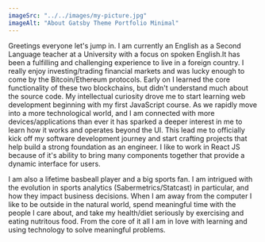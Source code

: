 ```yaml
---
imageSrc: "../../images/my-picture.jpg"
imageAlt: "About Gatsby Theme Portfolio Minimal"
---
```


Greetings everyone let's jump in. I am currently an English as a Second Language teacher at a University with a focus on spoken English.It has been a fulfilling and challenging  experience to live in a foreign country. I really enjoy investing/trading financial markets and was lucky enough to come by the Bitcoin/Ethereum protocols. Early on I learned the core functionality of these two blockchains, but didn't understand much about the source code. My intellectual curiosity drove me to start learning web development beginning with my first JavaScript course. As we rapidly move into a more technological world, and I am connected with more devices/applications than ever it has sparked a deeper interest in me to learn how it works and operates beyond the UI. This lead me to officially kick off my software development journey and start crafting projects that help build a strong foundation as an engineer. I like to work in React JS because of it's ability to bring many components together that provide a dynamic interface for users.  

I am also a lifetime basbeall player and a big sports fan. I am intrigued with the evolution in sports analytics (Sabermetrics/Statcast) in particular, and how they impact business decisions. When I am away from the computer I like to be outside in the natural world, spend meaningful time with the people I care about, and take my health/diet seriously by exercising and eating nutritous food. From the core of it all I am in love with learning and using technology to solve meaningful problems.


<a href="https://unsplash.com/@charlesdeluvio?utm_source=unsplash&utm_medium=referral&utm_content=creditCopyText" target="_blank" rel="nofollow noopener noreferrer" aria-label="External Link">
